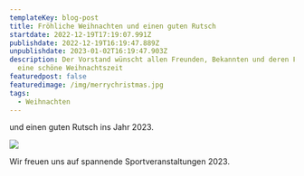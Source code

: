 ```yaml
---
templateKey: blog-post
title: Fröhliche Weihnachten und einen guten Rutsch
startdate: 2022-12-19T17:19:07.991Z
publishdate: 2022-12-19T16:19:47.889Z
unpublishdate: 2023-01-02T16:19:47.903Z
description: Der Vorstand wünscht allen Freunden, Bekannten und deren Familien
  eine schöne Weihnachtszeit
featuredpost: false
featuredimage: /img/merrychristmas.jpg
tags:
  - Weihnachten
---
```

und einen guten Rutsch ins Jahr 2023.

![](/img/weihnachtsmann_tanzt.jpg)

Wir freuen uns auf spannende Sportveranstaltungen 2023.